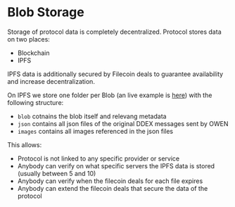 # Blob Storage

Storage of protocol data is completely decentralized. Protocol stores data on two places:

* Blockchain
* IPFS

IPFS data is additionally secured by Filecoin deals to guarantee availability and increase decentralization.

On IPFS we store one folder per Blob (an live example is [here](https://bafybeicc3kvcgna6nwfyngrlslkckzj6urpz2bh3x4nnyclb6r4mi2qwda.ipfs.w3s.link/)) with the following structure:
* `blob` cotnains the blob itself and relevang metadata
* `json` contains all json files of the original DDEX messages sent by OWEN
* `images` contains all images referenced in the json files

This allows:
* Protocol is not linked to any specific provider or service
* Anybody can verify on what specific servers the IPFS data is stored (usually between 5 and 10)
* Anybody can verify when the filecoin deals for each file expires
* Anybody can extend the filecoin deals that secure the data of the protocol


